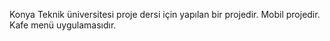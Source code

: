 Konya Teknik üniversitesi proje dersi için yapılan bir projedir.
Mobil projedir.
Kafe menü uygulamasıdır.
